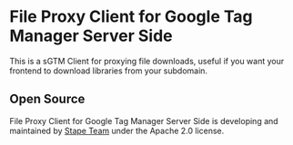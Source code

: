 # File Proxy Client for Google Tag Manager Server Side

This is a sGTM Client for proxying file downloads, useful if you want your frontend to download libraries from your subdomain.

## Open Source

File Proxy Client for Google Tag Manager Server Side is developing and maintained by [Stape Team](https://stape.io/) under the Apache 2.0 license.
